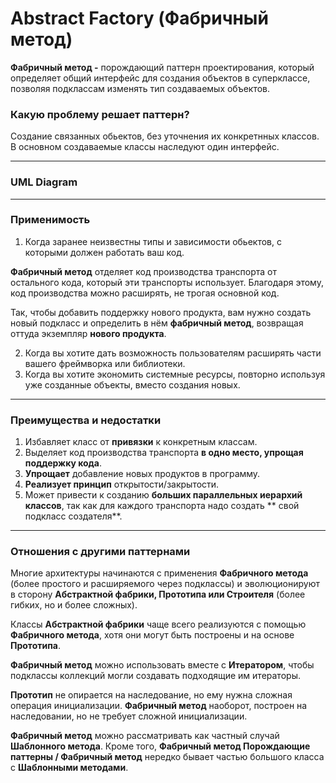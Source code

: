 # Abstract Factory (Фабричный метод)

**Фабричный метод -** порождающий паттерн проектирования, который определяет общий интерфейс для создания объектов в
суперклассе, позволяя подклассам изменять тип создаваемых объектов.

### Какую проблему решает паттерн?

Создание связанных обьектов, без уточнения их конкретнных классов. В основном создаваемые классы наследуют один
интерфейс.

---

### UML Diagram

---

### Применимость

1. Когда заранее неизвестны типы и зависимости обьектов, с которыми должен работать ваш код.

**Фабричный метод** отделяет код производства транспорта от остального кода, который эти транспорты использует.
Благодаря этому, код производства можно расширять, не трогая основной код.

Так, чтобы добавить поддержку нового продукта, вам нужно создать новый подкласс и определить в нём **фабричный метод**,
возвращая оттуда экземпляр **нового продукта**.

2. Когда вы хотите дать возможность пользователям расширять части вашего фреймворка или библиотеки.
3. Когда вы хотите экономить системные ресурсы, повторно используя уже созданные объекты, вместо создания новых.

---

### Преимущества и недостатки

1. Избавляет класс от **привязки** к конкретным классам.
2. Выделяет код производства транспорта **в одно место, упрощая поддержку кода**.
3. **Упрощает** добавление новых продуктов в программу.
4. **Реализует принцип** открытости/закрытости.
5. Может привести к созданию **больших параллельных иерархий классов**, так как для каждого транспорта надо создать **
   свой подкласс создателя**.

---

### Отношения с другими паттернами

Многие архитектуры начинаются с применения **Фабричного метода** (более простого и расширяемого через подклассы)
и эволюционируют в сторону **Абстрактной фабрики, Прототипа или Строителя** (более гибких, но и более сложных).

Классы **Абстрактной фабрики** чаще всего реализуются с помощью **Фабричного метода**, хотя они могут быть построены и
на основе **Прототипа**.

**Фабричный метод** можно использовать вместе с
**Итератором**, чтобы подклассы коллекций могли создавать подходящие им итераторы.

**Прототип** не опирается на наследование, но ему нужна сложная операция инициализации. **Фабричный метод**
наоборот, построен на наследовании, но не требует сложной инициализации.

**Фабричный метод** можно рассматривать как частный случай **Шаблонного метода**. Кроме того, **Фабричный метод
Порождающие паттерны / Фабричный метод**
нередко бывает частью большого класса с **Шаблонными методами**.